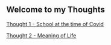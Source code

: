 ## Welcome to my Thoughts

[Thought 1 - School at the time of Covid](https://github.com/giacomotampella/Thoughts/school_covid.md)

[Thought 2 - Meaning of Life]()
